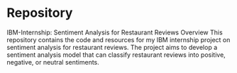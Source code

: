 # Repository
IBM-Internship: Sentiment Analysis for Restaurant Reviews
Overview
This repository contains the code and resources for my IBM internship project on sentiment analysis for restaurant reviews. The project aims to develop a sentiment analysis model that can classify restaurant reviews into positive, negative, or neutral sentiments.
